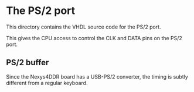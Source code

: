 # The PS/2 port #

This directory contains the VHDL source code for the PS/2 port.

This gives the CPU access to control the CLK and DATA pins on the PS/2 port.

## PS/2 buffer
Since the Nexys4DDR board has a USB-PS/2 converter, the timing is subtly
different from a regular keyboard.
